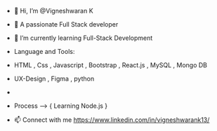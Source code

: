 - 👋 Hi, I’m @Vigneshwaran K
- 👀 A passionate Full Stack developer
- 🌱 I’m currently learning Full-Stack Development
- Language and Tools:
-    HTML , Css , Javascript , Bootstrap , React.js , MySQL , Mongo DB
-    UX-Design , Figma , python
-    
- Process --> { Learning Node.js }

- 📫 Connect with me 
https://www.linkedin.com/in/vigneshwarank13/
<!---
vigneshwarank00/vigneshwarank00 is a ✨ special ✨ repository because its `README.md` (this file) appears on your GitHub profile.
You can click the Preview link to take a look at your changes.
--->
